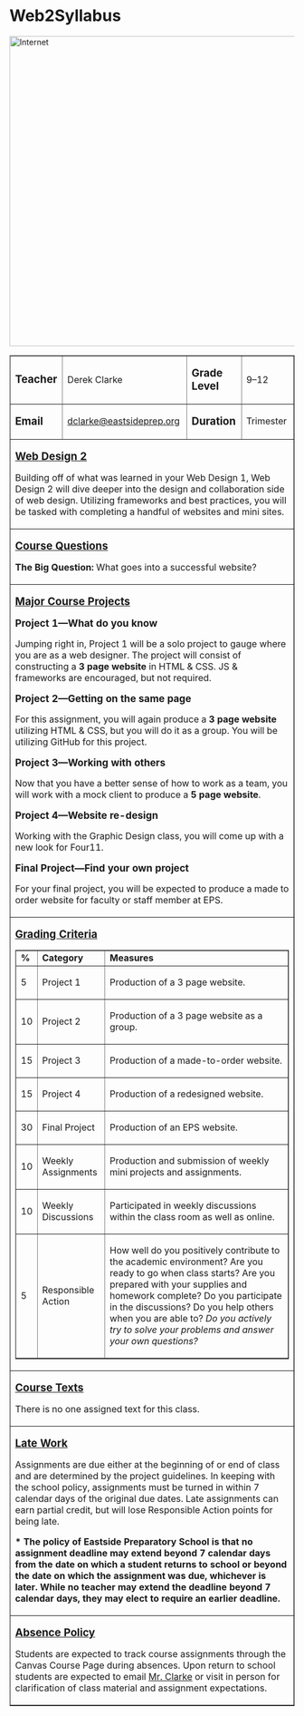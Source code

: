 # Web2Syllabus

<html>
    <head>
    </head>
    <body>
        <p><img src="http://www.eastsideprep.org/images/web2.jpg" alt="Internet" width="878" height="547" /></p>
        <table border="1" cellspacing="0" cellpadding="0">
            <tbody>
                <tr>
                    <td width="107">
                        <p><span style="font-size: 14pt;"><strong>Teacher</strong></span></p>
                    </td>
                    <td width="335">
                        <p><span>Derek Clarke</span></p>
                    </td>
                    <td width="134">
                        <p><span style="font-size: 14pt;"><strong>Grade Level</strong></span></p>
                    </td>
                    <td width="203">
                        <p>9&ndash;12</p>
                    </td>
                </tr>
                <tr>
                    <td width="107">
                        <p><span style="font-size: 14pt;"><strong>Email</strong></span></p>
                    </td>
                    <td width="335">
                        <p><span><a href="mailto:dclarke@eastsideprep.org">dclarke@eastsideprep.org</a></span></p>
                    </td>
                    <td width="134">
                        <p><span style="font-size: 14pt;"><strong>Duration</strong></span></p>
                    </td>
                    <td width="203">
                        <p>Trimester</p>
                    </td>
                </tr>
                <tr>
                    <td colspan="4" width="779">
                        <p><span style="font-size: 14pt;"><strong><u>Web Design 2</u></strong></span></p>
                        <p>Building off of what was learned in your Web Design 1, Web Design 2 will dive deeper into the design and
                            collaboration side of web design. Utilizing frameworks and best practices, you will be tasked with completing
                            a handful of websites and mini sites.</p>
                    </td>
                </tr>
                <tr>
                    <td colspan="4" width="779">
                        <p><span style="font-size: 14pt;"><strong><u>Course Questions</u></strong></span></p>
                        <p><strong>The Big Question:</strong> What goes into a successful website?</p>
                    </td>
                </tr>
                <tr>
                    <td colspan="4" width="779">
                        <p><span style="font-size: 14pt;"><strong><u>Major Course Projects</u></strong></span></p>
                        <p><strong><span style="font-size: 13pt;">Project 1&mdash;What do you know</span></strong></p>
                        <p>Jumping right in, Project 1 will be a solo project to gauge where you are as a web designer. The project
                            will consist of constructing a <strong>3 page website</strong> in HTML &amp; CSS. JS &amp; frameworks
                            are encouraged, but not required.</p>
                        <p><span style="font-size: 13pt;"><strong>Project 2&mdash;Getting on the same page</strong></span></p>
                        <p>For this assignment, you will again produce a <strong>3 page website</strong> utilizing HTML &amp; CSS, but
                            you will do it as a group. You will be utilizing GitHub for this project.</p>
                        <p><span style="font-size: 13pt;"><strong>Project 3&mdash;Working with others</strong></span></p>
                        <p>Now that you have a better sense of how to work as a team, you will work with a mock client to produce a
                            <strong>5 page website</strong>.</p>
                        <p><span style="font-size: 13pt;"><strong>Project 4&mdash;Website re-design</strong></span></p>
                        <p>Working with the Graphic Design class, you will come up with a new look for Four11.</p>
                        <p><span style="font-size: 13pt;"><strong>Final Project&mdash;Find your own project</strong></span></p>
                        <p>For your final project, you will be expected to produce a made to order website for faculty or staff member
                            at EPS.</p>
                    </td>
                </tr>
                <tr>
                    <td colspan="4" width="779">
                        <p><span style="font-size: 14pt;"><strong><u>Grading Criteria</u></strong></span></p>
                        <table border="1" cellspacing="0" cellpadding="0">
                            <tbody>
                                <tr>
                                    <td><strong>%</strong></td>
                                    <td><strong>Category</strong></td>
                                    <td><strong>Measures</strong></td>
                                </tr>
                                <tr>
                                    <td>5</td>
                                    <td>
                                        <p>Project 1</p>
                                    </td>
                                    <td>
                                        <p>Production of a 3 page website.</p>
                                    </td>
                                </tr>
                                <tr>
                                    <td>10</td>
                                    <td>
                                        <p>Project 2</p>
                                    </td>
                                    <td>
                                        <p>Production of a 3 page website as a group.</p>
                                    </td>
                                </tr>
                                <tr>
                                    <td>15</td>
                                    <td>
                                        <p>Project 3</p>
                                    </td>
                                    <td>
                                        <p>Production of a made-to-order website.</p>
                                    </td>
                                </tr>
                                <tr>
                                    <td>15</td>
                                    <td>
                                        <p>Project 4</p>
                                    </td>
                                    <td>
                                        <p>Production of a redesigned website.</p>
                                    </td>
                                </tr>
                                <tr>
                                    <td>30</td>
                                    <td>
                                        <p>Final Project</p>
                                    </td>
                                    <td>
                                        <p>Production of an EPS website.</p>
                                    </td>
                                </tr>
                                <tr>
                                    <td>10</td>
                                    <td>
                                        <p>Weekly Assignments</p>
                                    </td>
                                    <td>
                                        <p>Production and submission of weekly mini projects and assignments.</p>
                                    </td>
                                </tr>
                                <tr>
                                    <td>10</td>
                                    <td>
                                        <p>Weekly Discussions</p>
                                    </td>
                                    <td>
                                        <p>Participated in weekly discussions within the class room as well as online.</p>
                                    </td>
                                </tr>
                                <tr>
                                    <td>5</td>
                                    <td>
                                        <p>Responsible Action</p>
                                    </td>
                                    <td>
                                        <p>How well do you positively contribute to the academic environment? Are you ready to go when
                                            class starts? Are you prepared with your supplies and homework complete? Do you participate
                                            in the discussions? Do you help others when you are able to? <em>Do you actively try to solve your problems and answer your own questions?</em></p>
                                    </td>
                                </tr>
                            </tbody>
                        </table>
                    </td>
                </tr>
                <tr>
                    <td colspan="4" width="779">
                        <p><span style="font-size: 14pt;"><strong><u>Course Texts</u></strong></span></p>
                        <p>There is no one assigned text for this class.</p>
                    </td>
                </tr>
                <tr>
                    <td colspan="4" width="779">
                        <p><span style="font-size: 14pt;"><strong><u>Late Work</u></strong></span></p>
                        <p>Assignments are due either at the beginning of or end of class and are determined by the project guidelines.
                            In keeping with the school policy, assignments must be turned in within 7 calendar days of the original
                            due dates. Late assignments can earn partial credit, but will lose Responsible Action points for being
                            late.</p>
                        <p><strong>* The policy of Eastside Preparatory School is that no assignment deadline may extend beyond 7 calendar days from the date on which a student returns to school or beyond the date on which the assignment was due, whichever is later. While no teacher may extend the deadline beyond 7 calendar days, they may elect to require an earlier deadline.</strong></p>
                    </td>
                </tr>
                <tr>
                    <td colspan="4" width="779">
                        <p><span style="font-size: 14pt;"><strong><u>Absence Policy</u></strong></span></p>
                        <p>Students are expected to track course assignments through the Canvas Course Page during absences. Upon return
                            to school students are expected to email <a href="mailto:dclarke@eastsideprep.org">Mr. Clarke</a> or
                            visit in person for clarification of class material and assignment expectations.</p>
                    </td>
                </tr>
            </tbody>
        </table>
    </body>
</html>
